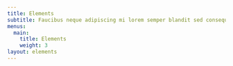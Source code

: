 ```yaml
---
title: Elements
subtitle: Faucibus neque adipiscing mi lorem semper blandit sed consequat
menus:
  main:
    title: Elements
    weight: 3
layout: elements
---
```

